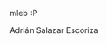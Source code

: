 mleb :P

Adrián Salazar Escoriza
<!---
impulse101-dev/impulse101-dev is a ✨ special ✨ repository because its `README.md` (this file) appears on your GitHub profile.
You can click the Preview link to take a look at your changes.
--->

